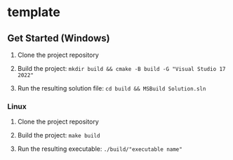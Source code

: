 # template

## Get Started (Windows)

1. Clone the project repository

2. Build the project: `mkdir build && cmake -B build -G "Visual Studio 17 2022" `

3. Run the resulting solution file: `cd build && MSBuild Solution.sln`


### Linux

1. Clone the project repository

2. Build the project: `make build`

3. Run the resulting executable: `./build/"executable name"`
